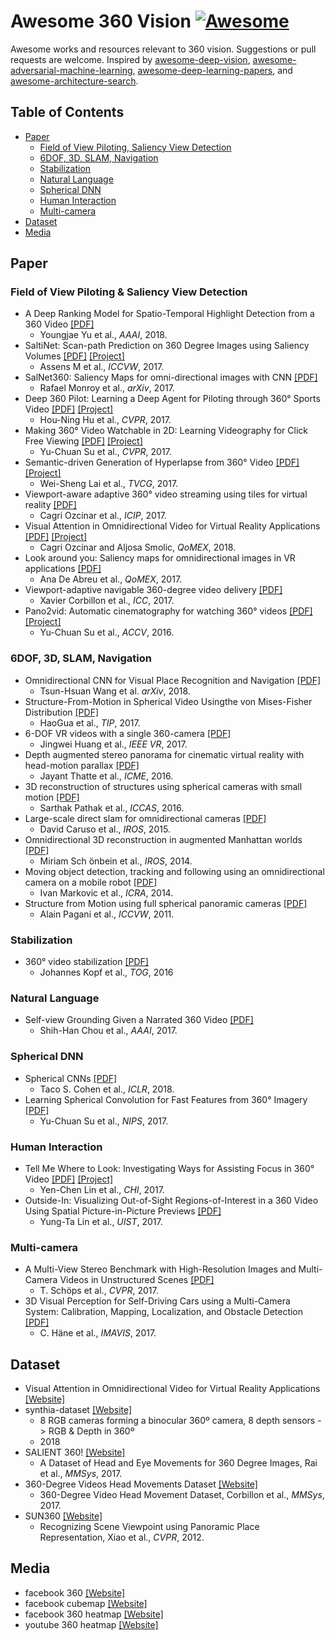 # Awesome 360 Vision [![Awesome](https://awesome.re/badge.svg)](https://awesome.re)
Awesome works and resources relevant to 360 vision.
Suggestions or pull requests are welcome.
Inspired by [awesome-deep-vision](https://github.com/kjw0612/awesome-deep-vision), [awesome-adversarial-machine-learning](https://github.com/yenchenlin/awesome-adversarial-machine-learning), [awesome-deep-learning-papers](https://github.com/terryum/awesome-deep-learning-papers), and [awesome-architecture-search](https://github.com/markdtw/awesome-architecture-search/blob/master/README.md).


## Table of Contents

- [Paper](#paper)
  - [Field of View Piloting, Saliency View Detection](#)
  - [6DOF, 3D, SLAM, Navigation](#)
  - [Stabilization](#)
  - [Natural Language](#)
  - [Spherical DNN](#)
  - [Human Interaction](#)
  - [Multi-camera](#)
- [Dataset](#dataset)
- [Media](#media)

## Paper
### Field of View Piloting & Saliency View Detection
- A Deep Ranking Model for Spatio-Temporal Highlight Detection from a 360 Video [[PDF]](https://arxiv.org/abs/1801.10312)
    - Youngjae Yu et al., *AAAI*, 2018.
- SaltiNet: Scan-path Prediction on 360 Degree Images using Saliency Volumes [[PDF]](https://arxiv.org/abs/1707.03123) [[Project]](https://imatge.upc.edu/web/publications/saltinet-scan-path-prediction-360-degree-images-using-saliency-volumes)
    - Assens M et al., *ICCVW*, 2017.
- SalNet360: Saliency Maps for omni-directional images with CNN [[PDF]](https://arxiv.org/pdf/1709.06505)
    - Rafael Monroy et al., *arXiv*, 2017.
- Deep 360 Pilot: Learning a Deep Agent for Piloting through 360° Sports Video [[PDF]](https://arxiv.org/abs/1705.01759) [[Project]](https://aliensunmin.github.io/project/360video/)
    - Hou-Ning Hu et al., *CVPR*, 2017.
- Making 360° Video Watchable in 2D: Learning Videography for Click Free Viewing [[PDF]](https://arxiv.org/abs/1703.00495) [[Project]](http://vision.cs.utexas.edu/projects/watchable360/)
    - Yu-Chuan Su et al., *CVPR*, 2017.
- Semantic-driven Generation of Hyperlapse from 360° Video [[PDF]](https://arxiv.org/pdf/1703.10798.pdf) [[Project]](http://vllab.ucmerced.edu/wlai24/360hyperlapse/)
    - Wei-Sheng Lai et al., *TVCG*, 2017.
- Viewport-aware adaptive 360° video streaming using tiles for virtual reality [[PDF]](https://ieeexplore.ieee.org/document/8296667/)
    - Cagri Ozcinar et al., *ICIP*, 2017.  
- Visual Attention in Omnidirectional Video for Virtual Reality Applications [[PDF]](https://github.com/cozcinar/omniAttention/blob/master/OmniAttention2018.pdf) [[Project]](https://github.com/cozcinar/omniAttention/)
    - Cagri Ozcinar and Aljosa Smolic, *QoMEX*, 2018.
- Look around you: Saliency maps for omnidirectional images in VR applications [[PDF]](https://ieeexplore.ieee.org/document/7965634/)
    - Ana De Abreu et al., *QoMEX*, 2017.
- Viewport-adaptive navigable 360-degree video delivery [[PDF]](http://ieeexplore.ieee.org/document/7996611/)
    - Xavier Corbillon et al., *ICC*, 2017.
- Pano2vid: Automatic cinematography for watching 360° videos [[PDF]](http://vision.cs.utexas.edu/projects/Pano2Vid/accv2016-0327su.pdf) [[Project]](http://vision.cs.utexas.edu/projects/Pano2Vid/)
    - Yu-Chuan Su et al., *ACCV*, 2016.

### 6DOF, 3D, SLAM, Navigation
- Omnidirectional CNN for Visual Place Recognition and Navigation [[PDF]](https://arxiv.org/abs/1803.04228)
    - Tsun-Hsuan Wang et al. *arXiv*, 2018.
- Structure-From-Motion in Spherical Video Usingthe von Mises-Fisher Distribution [[PDF]](http://ieeexplore.ieee.org/stamp/stamp.jsp?arnumber=7707455)
    - HaoGua et al., *TIP*, 2017.
- 6-DOF VR videos with a single 360-camera [[PDF]](https://pdfs.semanticscholar.org/a88a/986372a551ca2581783c9ac6750513cde7df.pdf)
    - Jingwei Huang et al., *IEEE VR*, 2017.
- Depth augmented stereo panorama for cinematic virtual reality with head-motion parallax [[PDF]](https://web.stanford.edu/~jbboin/doc/2016_ICME.pdf)
    - Jayant Thatte et al., *ICME*, 2016.
- 3D reconstruction of structures using spherical cameras with small motion [[PDF]](http://ieeexplore.ieee.org/document/7832307/)
    - Sarthak Pathak et al., *ICCAS*, 2016.
- Large-scale direct slam for omnidirectional cameras [[PDF]](https://vision.in.tum.de/_media/spezial/bib/caruso2015_omni_lsdslam.pdf)
    - David Caruso et al., *IROS*, 2015.
- Omnidirectional 3D reconstruction in augmented Manhattan worlds [[PDF]](http://www.cvlibs.net/publications/Schoenbein2014IROS.pdf)
    - Miriam Sch ̈onbein et al., *IROS*, 2014.
- Moving object detection, tracking and following using an omnidirectional camera on a mobile robot [[PDF]](http://www.irisa.fr/lagadic/pdf/2014_icra_markovic.pdf)
    - Ivan Markovic et al., *ICRA*, 2014.
- Structure from Motion using full spherical panoramic cameras [[PDF]](http://ieeexplore.ieee.org/document/6130266/)
    - Alain Pagani et al., *ICCVW*, 2011.

### Stabilization
- 360° video stabilization [[PDF]](https://dl.acm.org/citation.cfm?id=2982405)
    - Johannes Kopf et al., *TOG*, 2016

### Natural Language
- Self-view Grounding Given a Narrated 360 Video [[PDF]](https://www.microsoft.com/en-us/research/wp-content/uploads/2017/11/AAAI_CameraReady_finalversion.pdf)
    - Shih-Han Chou et al., *AAAI*, 2017.

### Spherical DNN
- Spherical CNNs [[PDF]](https://arxiv.org/abs/1801.10130) 
    - Taco S. Cohen et al., *ICLR*, 2018.
- Learning Spherical Convolution for Fast Features from 360° Imagery [[PDF]](https://papers.nips.cc/paper/6656-learning-spherical-convolution-for-fast-features-from-360-imagery.pdf)
    - Yu-Chuan Su et al., *NIPS*, 2017.

### Human Interaction
- Tell Me Where to Look: Investigating Ways for Assisting Focus in 360° Video [[PDF]](https://drive.google.com/file/d/0B50cbskLVq-eRmN1U3M4ZHhvM2M/view) [[Project]](https://aliensunmin.github.io/project/360video-study/)
    - Yen-Chen Lin et al., *CHI*, 2017.
- Outside-In: Visualizing Out-of-Sight Regions-of-Interest in a 360 Video Using Spatial Picture-in-Picture Previews [[PDF]](https://dl.acm.org/citation.cfm?id=3126594.3126656)
    - Yung-Ta Lin et al., *UIST*, 2017.

### Multi-camera
- A Multi-View Stereo Benchmark with High-Resolution Images and Multi-Camera Videos in Unstructured Scenes [[PDF]](www.cvlibs.net/publications/Schoeps2017CVPR.pdf)
    - T. Schöps et al., *CVPR*, 2017.
- 3D Visual Perception for Self-Driving Cars using a Multi-Camera System: Calibration, Mapping, Localization, and Obstacle Detection [[PDF]](https://arxiv.org/abs/1708.09839)
    - C. Häne et al., *IMAVIS*, 2017.

## Dataset
- Visual Attention in Omnidirectional Video for Virtual Reality Applications [[Website]](https://github.com/cozcinar/omniAttention/)
- synthia-dataset [[Website]](http://synthia-dataset.net/)
    - 8 RGB cameras forming a binocular 360º camera, 8 depth sensors -> RGB & Depth in 360º
    - 2018
- SALIENT 360! [[Website]](https://www.technicolor.com/dream/research-innovation/salient-dataset)
    - A Dataset of Head and Eye Movements for 360 Degree Images, Rai et al., *MMSys*, 2017.
- 360-Degree Videos Head Movements Dataset [[Website]](http://dash.ipv6.enstb.fr/headMovements/#structure)
    - 360-Degree Video Head Movement Dataset, Corbillon et al., *MMSys*, 2017.
- SUN360 [[Website]](http://people.csail.mit.edu/jxiao/SUN360/)
    - Recognizing Scene Viewpoint using Panoramic Place Representation, Xiao et al., *CVPR*, 2012.

## Media
- facebook 360 [[Website]](https://facebook360.fb.com/editing-360-photos-injecting-metadata/)
- facebook cubemap [[Website]](https://code.facebook.com/posts/1638767863078802/under-the-hood-building-360-video/)
- facebook 360 heatmap [[Website]](https://www.facebook.com/facebookmedia/get-started/discovery-tools-insights)
- youtube 360 heatmap [[Website]](https://youtube-creators.googleblog.com/2017/06/hot-and-cold-heatmaps-in-vr.html)


 
